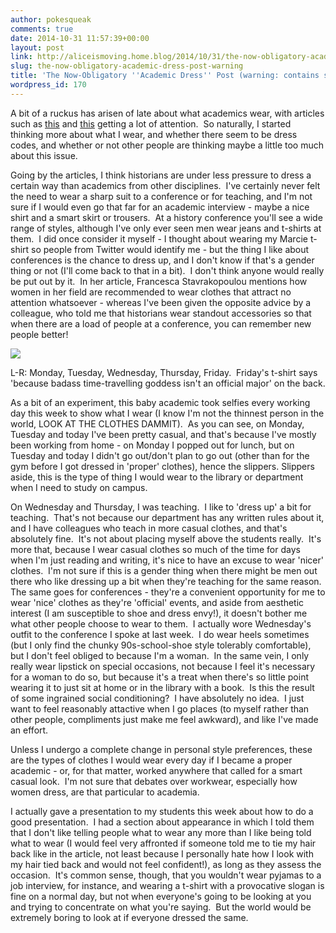```yaml
---
author: pokesqueak
comments: true
date: 2014-10-31 11:57:39+00:00
layout: post
link: http://aliceismoving.home.blog/2014/10/31/the-now-obligatory-academic-dress-post-warning/
slug: the-now-obligatory-academic-dress-post-warning
title: 'The Now-Obligatory ''Academic Dress'' Post (warning: contains selfies)'
wordpress_id: 170
---
```


A bit of a ruckus has arisen of late about what academics wear, with articles such as [this](http://www.theguardian.com/higher-education-network/blog/2014/oct/26/-sp-female-academics-dont-power-dress-forget-heels-and-no-flowing-hair-allowed) and [this](http://www.theguardian.com/education/2014/oct/21/why-do-academics-dress-so-badly) getting a lot of attention.  So naturally, I started thinking more about what I wear, and whether there seem to be dress codes, and whether or not other people are thinking maybe a little too much about this issue.




Going by the articles, I think historians are under less pressure to dress a certain way than academics from other disciplines.  I've certainly never felt the need to wear a sharp suit to a conference or for teaching, and I'm not sure if I would even go that far for an academic interview - maybe a nice shirt and a smart skirt or trousers.  At a history conference you'll see a wide range of styles, although I've only ever seen men wear jeans and t-shirts at them.  I did once consider it myself - I thought about wearing my Marcie t-shirt so people from Twitter would identify me - but the thing I like about conferences is the chance to dress up, and I don't know if that's a gender thing or not (I'll come back to that in a bit).  I don't think anyone would really be put out by it.  In her article, Francesca Stavrakopoulou mentions how women in her field are recommended to wear clothes that attract no attention whatsoever - whereas I've been given the opposite advice by a colleague, who told me that historians wear standout accessories so that when there are a load of people at a conference, you can remember new people better!




![](https://66.media.tumblr.com/e789c6eadb1aa9f818dd05d4bd67d352/tumblr_inline_neb3glDGDV1s70b7a.png)




L-R: Monday, Tuesday, Wednesday, Thursday, Friday.  Friday's t-shirt says 'because badass time-travelling goddess isn't an official major' on the back.




As a bit of an experiment, this baby academic took selfies every working day this week to show what I wear (I know I'm not the thinnest person in the world, LOOK AT THE CLOTHES DAMMIT).  As you can see, on Monday, Tuesday and today I've been pretty casual, and that's because I've mostly been working from home - on Monday I popped out for lunch, but on Tuesday and today I didn't go out/don't plan to go out (other than for the gym before I got dressed in 'proper' clothes), hence the slippers. Slippers aside, this is the type of thing I would wear to the library or department when I need to study on campus.




On Wednesday and Thursday, I was teaching.  I like to 'dress up' a bit for teaching.  That's not because our department has any written rules about it, and I have colleagues who teach in more casual clothes, and that's absolutely fine.  It's not about placing myself above the students really.  It's more that, because I wear casual clothes so much of the time for days when I'm just reading and writing, it's nice to have an excuse to wear 'nicer' clothes.  I'm not sure if this is a gender thing when there might be men out there who like dressing up a bit when they're teaching for the same reason.  The same goes for conferences - they're a convenient opportunity for me to wear 'nice' clothes as they're 'official' events, and aside from aesthetic interest (I am susceptible to shoe and dress envy!), it doesn't bother me what other people choose to wear to them.  I actually wore Wednesday's outfit to the conference I spoke at last week.  I do wear heels sometimes (but I only find the chunky 90s-school-shoe style tolerably comfortable), but I don't feel obliged to because I'm a woman.  In the same vein, I only really wear lipstick on special occasions, not because I feel it's necessary for a woman to do so, but because it's a treat when there's so little point wearing it to just sit at home or in the library with a book.  Is this the result of some ingrained social conditioning?  I have absolutely no idea.  I just want to feel reasonably attactive when I go places (to myself rather than other people, compliments just make me feel awkward), and like I've made an effort.  




Unless I undergo a complete change in personal style preferences, these are the types of clothes I would wear every day if I became a proper academic - or, for that matter, worked anywhere that called for a smart casual look.  I'm not sure that debates over workwear, especially how women dress, are that particular to academia.




I actually gave a presentation to my students this week about how to do a good presentation.  I had a section about appearance in which I told them that I don't like telling people what to wear any more than I like being told what to wear (I would feel very affronted if someone told me to tie my hair back like in the article, not least because I personally hate how I look with my hair tied back and would not feel confident!), as long as they assess the occasion.  It's common sense, though, that you wouldn't wear pyjamas to a job interview, for instance, and wearing a t-shirt with a provocative slogan is fine on a normal day, but not when everyone's going to be looking at you and trying to concentrate on what you're saying.  But the world would be extremely boring to look at if everyone dressed the same.
